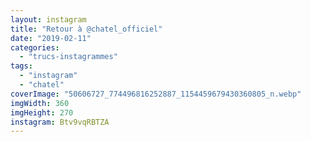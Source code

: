 ```yaml
---
layout: instagram
title: "Retour à @chatel_officiel"
date: "2019-02-11"
categories: 
  - "trucs-instagrammes"
tags:
  - "instagram"
  - "chatel"
coverImage: "50606727_774496816252887_1154459679430360805_n.webp"
imgWidth: 360
imgHeight: 270
instagram: Btv9vqRBTZA
---
```

